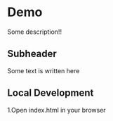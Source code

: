 # Demo

Some description!!

## Subheader

Some text is written here

## Local Development

1.Open index.html in your browser
